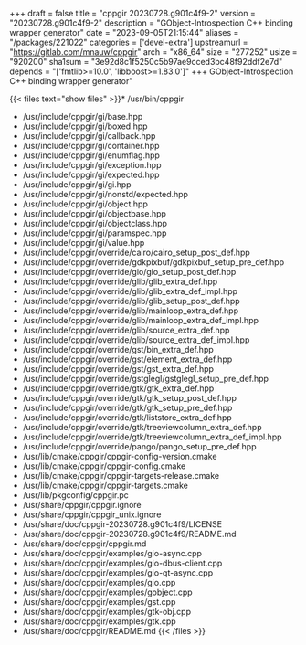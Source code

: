 +++
draft = false
title = "cppgir 20230728.g901c4f9-2"
version = "20230728.g901c4f9-2"
description = "GObject-Introspection C++ binding wrapper generator"
date = "2023-09-05T21:15:44"
aliases = "/packages/221022"
categories = ['devel-extra']
upstreamurl = "https://gitlab.com/mnauw/cppgir"
arch = "x86_64"
size = "277252"
usize = "920200"
sha1sum = "3e92d8c1f5250c5b97ae9cced3bc48f92ddf2e7d"
depends = "['fmtlib>=10.0', 'libboost>=1.83.0']"
+++
GObject-Introspection C++ binding wrapper generator"

{{< files text="show files" >}}* /usr/bin/cppgir
* /usr/include/cppgir/gi/base.hpp
* /usr/include/cppgir/gi/boxed.hpp
* /usr/include/cppgir/gi/callback.hpp
* /usr/include/cppgir/gi/container.hpp
* /usr/include/cppgir/gi/enumflag.hpp
* /usr/include/cppgir/gi/exception.hpp
* /usr/include/cppgir/gi/expected.hpp
* /usr/include/cppgir/gi/gi.hpp
* /usr/include/cppgir/gi/nonstd/expected.hpp
* /usr/include/cppgir/gi/object.hpp
* /usr/include/cppgir/gi/objectbase.hpp
* /usr/include/cppgir/gi/objectclass.hpp
* /usr/include/cppgir/gi/paramspec.hpp
* /usr/include/cppgir/gi/value.hpp
* /usr/include/cppgir/override/cairo/cairo_setup_post_def.hpp
* /usr/include/cppgir/override/gdkpixbuf/gdkpixbuf_setup_pre_def.hpp
* /usr/include/cppgir/override/gio/gio_setup_post_def.hpp
* /usr/include/cppgir/override/glib/glib_extra_def.hpp
* /usr/include/cppgir/override/glib/glib_extra_def_impl.hpp
* /usr/include/cppgir/override/glib/glib_setup_post_def.hpp
* /usr/include/cppgir/override/glib/mainloop_extra_def.hpp
* /usr/include/cppgir/override/glib/mainloop_extra_def_impl.hpp
* /usr/include/cppgir/override/glib/source_extra_def.hpp
* /usr/include/cppgir/override/glib/source_extra_def_impl.hpp
* /usr/include/cppgir/override/gst/bin_extra_def.hpp
* /usr/include/cppgir/override/gst/element_extra_def.hpp
* /usr/include/cppgir/override/gst/gst_extra_def.hpp
* /usr/include/cppgir/override/gstglegl/gstglegl_setup_pre_def.hpp
* /usr/include/cppgir/override/gtk/gtk_extra_def.hpp
* /usr/include/cppgir/override/gtk/gtk_setup_post_def.hpp
* /usr/include/cppgir/override/gtk/gtk_setup_pre_def.hpp
* /usr/include/cppgir/override/gtk/liststore_extra_def.hpp
* /usr/include/cppgir/override/gtk/treeviewcolumn_extra_def.hpp
* /usr/include/cppgir/override/gtk/treeviewcolumn_extra_def_impl.hpp
* /usr/include/cppgir/override/pango/pango_setup_pre_def.hpp
* /usr/lib/cmake/cppgir/cppgir-config-version.cmake
* /usr/lib/cmake/cppgir/cppgir-config.cmake
* /usr/lib/cmake/cppgir/cppgir-targets-release.cmake
* /usr/lib/cmake/cppgir/cppgir-targets.cmake
* /usr/lib/pkgconfig/cppgir.pc
* /usr/share/cppgir/cppgir.ignore
* /usr/share/cppgir/cppgir_unix.ignore
* /usr/share/doc/cppgir-20230728.g901c4f9/LICENSE
* /usr/share/doc/cppgir-20230728.g901c4f9/README.md
* /usr/share/doc/cppgir/cppgir.md
* /usr/share/doc/cppgir/examples/gio-async.cpp
* /usr/share/doc/cppgir/examples/gio-dbus-client.cpp
* /usr/share/doc/cppgir/examples/gio-qt-async.cpp
* /usr/share/doc/cppgir/examples/gio.cpp
* /usr/share/doc/cppgir/examples/gobject.cpp
* /usr/share/doc/cppgir/examples/gst.cpp
* /usr/share/doc/cppgir/examples/gtk-obj.cpp
* /usr/share/doc/cppgir/examples/gtk.cpp
* /usr/share/doc/cppgir/README.md
{{< /files >}}